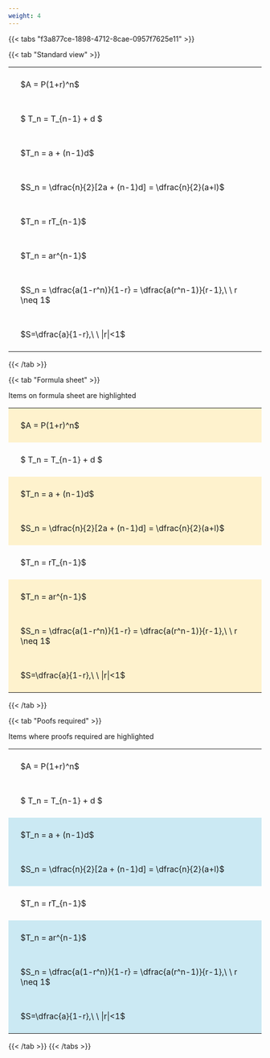 ```yaml
---
weight: 4
---
```


{{< tabs "f3a877ce-1898-4712-8cae-0957f7625e11" >}}

{{< tab "Standard view" >}}

<style type="text/css">
#T_729b1 th.col_heading {
  text-align: left;
  font-size: 1em;
}
#T_729b1 td {
  text-align: left;
  font-size: 1em;
  padding: 1.5em;
}
</style>
<table id="T_729b1">
  <thead>
  </thead>
  <tbody>
    <tr>
      <td id="T_729b1_row0_col0" class="data row0 col0" >$A = P(1+r)^n$</td>
    </tr>
    <tr>
      <td id="T_729b1_row1_col0" class="data row1 col0" >$ T_n = T_{n-1} + d $</td>
    </tr>
    <tr>
      <td id="T_729b1_row2_col0" class="data row2 col0" >$T_n = a + (n-1)d$</td>
    </tr>
    <tr>
      <td id="T_729b1_row3_col0" class="data row3 col0" >$S_n = \dfrac{n}{2}[2a + (n-1)d] = \dfrac{n}{2}(a+l)$</td>
    </tr>
    <tr>
      <td id="T_729b1_row4_col0" class="data row4 col0" >$T_n = rT_{n-1}$</td>
    </tr>
    <tr>
      <td id="T_729b1_row5_col0" class="data row5 col0" >$T_n = ar^{n-1}$</td>
    </tr>
    <tr>
      <td id="T_729b1_row6_col0" class="data row6 col0" >$S_n = \dfrac{a(1-r^n)}{1-r} = \dfrac{a(r^n-1)}{r-1},\ \  r \neq 1$</td>
    </tr>
    <tr>
      <td id="T_729b1_row7_col0" class="data row7 col0" >$S=\dfrac{a}{1-r},\ \ |r|<1$</td>
    </tr>
  </tbody>
</table>
{{< /tab >}}

{{< tab "Formula sheet" >}}

Items on formula sheet are highlighted 
<br>
<style type="text/css">
#T_593dc th.col_heading {
  text-align: left;
  font-size: 1em;
}
#T_593dc td {
  text-align: left;
  font-size: 1em;
  padding: 1.5em;
}
#T_593dc_row0_col0, #T_593dc_row2_col0, #T_593dc_row3_col0, #T_593dc_row5_col0, #T_593dc_row6_col0, #T_593dc_row7_col0 {
  background-color: rgba(255,194,10, 0.2);
}
#T_593dc_row1_col0, #T_593dc_row4_col0 {
  background-color: rgba(0,0,0,0);
}
</style>
<table id="T_593dc">
  <thead>
  </thead>
  <tbody>
    <tr>
      <td id="T_593dc_row0_col0" class="data row0 col0" >$A = P(1+r)^n$</td>
    </tr>
    <tr>
      <td id="T_593dc_row1_col0" class="data row1 col0" >$ T_n = T_{n-1} + d $</td>
    </tr>
    <tr>
      <td id="T_593dc_row2_col0" class="data row2 col0" >$T_n = a + (n-1)d$</td>
    </tr>
    <tr>
      <td id="T_593dc_row3_col0" class="data row3 col0" >$S_n = \dfrac{n}{2}[2a + (n-1)d] = \dfrac{n}{2}(a+l)$</td>
    </tr>
    <tr>
      <td id="T_593dc_row4_col0" class="data row4 col0" >$T_n = rT_{n-1}$</td>
    </tr>
    <tr>
      <td id="T_593dc_row5_col0" class="data row5 col0" >$T_n = ar^{n-1}$</td>
    </tr>
    <tr>
      <td id="T_593dc_row6_col0" class="data row6 col0" >$S_n = \dfrac{a(1-r^n)}{1-r} = \dfrac{a(r^n-1)}{r-1},\ \  r \neq 1$</td>
    </tr>
    <tr>
      <td id="T_593dc_row7_col0" class="data row7 col0" >$S=\dfrac{a}{1-r},\ \ |r|<1$</td>
    </tr>
  </tbody>
</table>
{{< /tab >}}

{{< tab "Poofs required" >}}

Items where proofs required are highlighted 
<br>
<style type="text/css">
#T_26911 th.col_heading {
  text-align: left;
  font-size: 1em;
}
#T_26911 td {
  text-align: left;
  font-size: 1em;
  padding: 1.5em;
}
#T_26911_row0_col0, #T_26911_row1_col0, #T_26911_row4_col0 {
  background-color: rgba(0,0,0,0);
}
#T_26911_row2_col0, #T_26911_row3_col0, #T_26911_row5_col0, #T_26911_row6_col0, #T_26911_row7_col0 {
  background-color: rgba(0,150,200, 0.2);
}
</style>
<table id="T_26911">
  <thead>
  </thead>
  <tbody>
    <tr>
      <td id="T_26911_row0_col0" class="data row0 col0" >$A = P(1+r)^n$</td>
    </tr>
    <tr>
      <td id="T_26911_row1_col0" class="data row1 col0" >$ T_n = T_{n-1} + d $</td>
    </tr>
    <tr>
      <td id="T_26911_row2_col0" class="data row2 col0" >$T_n = a + (n-1)d$</td>
    </tr>
    <tr>
      <td id="T_26911_row3_col0" class="data row3 col0" >$S_n = \dfrac{n}{2}[2a + (n-1)d] = \dfrac{n}{2}(a+l)$</td>
    </tr>
    <tr>
      <td id="T_26911_row4_col0" class="data row4 col0" >$T_n = rT_{n-1}$</td>
    </tr>
    <tr>
      <td id="T_26911_row5_col0" class="data row5 col0" >$T_n = ar^{n-1}$</td>
    </tr>
    <tr>
      <td id="T_26911_row6_col0" class="data row6 col0" >$S_n = \dfrac{a(1-r^n)}{1-r} = \dfrac{a(r^n-1)}{r-1},\ \  r \neq 1$</td>
    </tr>
    <tr>
      <td id="T_26911_row7_col0" class="data row7 col0" >$S=\dfrac{a}{1-r},\ \ |r|<1$</td>
    </tr>
  </tbody>
</table>
{{< /tab >}}
{{< /tabs >}}